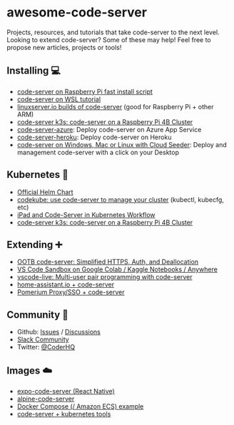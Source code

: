 # awesome-code-server
Projects, resources, and tutorials that take code-server to the next level. Looking to extend code-server? Some of these may help! Feel free to propose new articles, projects or tools!

## Installing 💻
- [code-server on Raspberry Pi fast install script](https://holisticsecurity.io/2020/08/05/a-cloud-ide-for-the-masses)
- [code-server on WSL tutorial](https://fearthecowboy.com/tutorial/2020/09/17/Code-Serrver-On-WSL.html)
- [linuxserver.io builds of code-server](https://github.com/linuxserver/docker-code-server) (good for Raspberry Pi + other ARM)
- [code-server k3s: code-server on a Raspberry Pi 4B Cluster](https://github.com/kcalmond/code-server-k3s)
- [code-server-azure](https://github.com/bpmct/code-server-azure): Deploy code-server on Azure App Service
- [code-server-heroku](https://github.com/bpmct/code-server-heroku): Deploy code-server on Heroku
- [code-server on Windows, Mac or Linux with Cloud Seeder](https://ipv6.rs/cloudseeder): Deploy and management code-server with a click on your Desktop

## Kubernetes 🚀
- [Official Helm Chart](https://github.com/cdr/code-server/tree/v3.8.0/ci/helm-chart)
- [codekube: use code-server to manage your cluster](https://git.nofla.me/k8s-projects/codekube/-/tree/master) (kubectl, kubecfg, etc) 
- [iPad and Code-Server in Kubernetes Workflow](https://brownfield.dev/post/2020-07-11-ipad-code-server-workflow/)
- [code-server k3s: code-server on a Raspberry Pi 4B Cluster](https://github.com/kcalmond/code-server-k3s)

## Extending ➕
- [OOTB code-server: Simplified HTTPS, Auth, and Deallocation](https://github.com/nullpo-head/Out-of-the-Box-CodeServer)
- [VS Code Sandbox on Google Colab / Kaggle Notebooks / Anywhere](https://github.com/cdr/code-server/discussions/2084)
- [vscode-live: Multi-user pair programming with code-server](https://github.com/coderpair/vscode-live)
- [home-assistant.io + code-server](https://github.com/hassio-addons/addon-vscode)
- [Pomerium Proxy/SSO + code-server](https://www.pomerium.io/guides/vs-code-server.html#background)


## Community 💬
- Github: [Issues](https://github.com/cdr/code-server/issues) / [Discussions](https://github.com/cdr/code-server/discussions)
- [Slack Community](https://cdr.co/join-community)
- Twitter: [@CoderHQ](https://twitter.com/CoderHQ/follow)

## Images ☁️
- [expo-code-server (React Native)](https://github.com/bcdr-demos/expo-code-server)
- [alpine-code-server](https://github.com/martinussuherman/alpine-code-server)
- [Docker Compose (/ Amazon ECS) example](https://github.com/bcdr-demos/code-server-ecs/)
- [code-server + kubernetes tools](https://git.nofla.me/k8s-projects/codekube/-/blob/master/Dockerfile)
